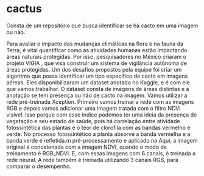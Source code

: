 cactus
==============================

Consta de um repositório que busca identificar se há cacto em uma imagem ou não. 

Para avaliar o impacto das mudanças climáticas na flora e na fauna da Terra, é vital quantificar como as atividades humanas estão impactando áreas naturais protegidas. Por isso, pesquisadores no México criaram o projeto VIGIA , que visa construir um sistema de vigilância autônoma de áreas protegidas. Um dos desafios propostos pela equipe foi criar um algoritmo que possa identificar um tipo específico de cacto em imagens aéreas. Eles disponibilizaram um dataset anotado no Kaggle, e é com ele que vamos trabalhar.
O dataset consta de imagens de áreas distintas e a anotação se tem presença ou não de cacto na imagem. Vamos utilizar a rede pré-treinada Xception. Primeiro vamos treinar a rede com as imagens RGB e depois vamos adicionar uma imagem tratada com o filtro NDVI visível.
Isso porque com esse índice podemos ter uma ideia da presença de vegetação e seu estado de saúde, pois há correlação entre atividade fotossintética das plantas e o teor de clorofila com as bandas vermelho e verde. No processo fotossintético a planta absorve a banda vermelha e a banda verde é refletida.m pré-processamento e aplicado na Aqui, a imagem original é concatenada com a imagem NDVI, quando o modo de treinamento é RGB_NDVI. E, com essas imagens com 6 canais, é treinada a rede neural.
A rede também é treinada utilizando 3 canais RGB, para comparar o desempenho.
